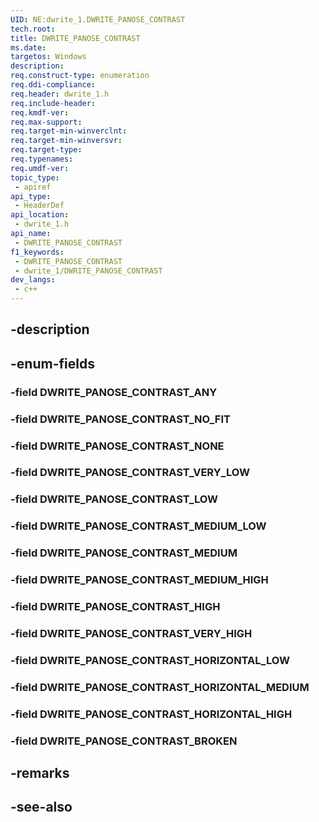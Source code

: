 ```yaml
---
UID: NE:dwrite_1.DWRITE_PANOSE_CONTRAST
tech.root: 
title: DWRITE_PANOSE_CONTRAST
ms.date: 
targetos: Windows
description: 
req.construct-type: enumeration
req.ddi-compliance: 
req.header: dwrite_1.h
req.include-header: 
req.kmdf-ver: 
req.max-support: 
req.target-min-winverclnt: 
req.target-min-winversvr: 
req.target-type: 
req.typenames: 
req.umdf-ver: 
topic_type:
 - apiref
api_type:
 - HeaderDef
api_location:
 - dwrite_1.h
api_name:
 - DWRITE_PANOSE_CONTRAST
f1_keywords:
 - DWRITE_PANOSE_CONTRAST
 - dwrite_1/DWRITE_PANOSE_CONTRAST
dev_langs:
 - c++
---
```


## -description

## -enum-fields

### -field DWRITE_PANOSE_CONTRAST_ANY

### -field DWRITE_PANOSE_CONTRAST_NO_FIT

### -field DWRITE_PANOSE_CONTRAST_NONE

### -field DWRITE_PANOSE_CONTRAST_VERY_LOW

### -field DWRITE_PANOSE_CONTRAST_LOW

### -field DWRITE_PANOSE_CONTRAST_MEDIUM_LOW

### -field DWRITE_PANOSE_CONTRAST_MEDIUM

### -field DWRITE_PANOSE_CONTRAST_MEDIUM_HIGH

### -field DWRITE_PANOSE_CONTRAST_HIGH

### -field DWRITE_PANOSE_CONTRAST_VERY_HIGH

### -field DWRITE_PANOSE_CONTRAST_HORIZONTAL_LOW

### -field DWRITE_PANOSE_CONTRAST_HORIZONTAL_MEDIUM

### -field DWRITE_PANOSE_CONTRAST_HORIZONTAL_HIGH

### -field DWRITE_PANOSE_CONTRAST_BROKEN

## -remarks

## -see-also

